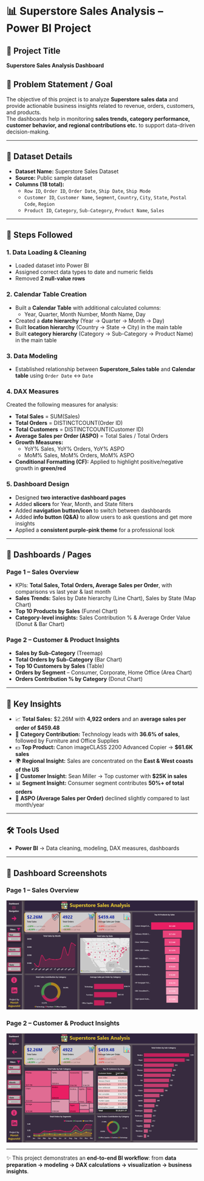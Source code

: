 # 📊 Superstore Sales Analysis – Power BI Project  

## 📝 Project Title  
**Superstore Sales Analysis Dashboard**  

## 🎯 Problem Statement / Goal  
The objective of this project is to analyze **Superstore sales data** and provide actionable business insights related to revenue, orders, customers, and products.  
The dashboards help in monitoring **sales trends, category performance, customer behavior, and regional contributions etc.** to support data-driven decision-making.  

---

## 📂 Dataset Details  
- **Dataset Name:** Superstore Sales Dataset  
- **Source:** Public sample dataset  
- **Columns (18 total):**  
  - `Row ID`, `Order ID`, `Order Date`, `Ship Date`, `Ship Mode`  
  - `Customer ID`, `Customer Name`, `Segment`, `Country`, `City`, `State`, `Postal Code`, `Region`  
  - `Product ID`, `Category`, `Sub-Category`, `Product Name`, `Sales`  

---

## 🔄 Steps Followed  

### 1. Data Loading & Cleaning  
- Loaded dataset into Power BI  
- Assigned correct data types to date and numeric fields  
- Removed **2 null-value rows**  

### 2. Calendar Table Creation  
- Built a **Calendar Table** with additional calculated columns:  
  - Year, Quarter, Month Number, Month Name, Day  
- Created a **date hierarchy** (Year → Quarter → Month → Day)  
- Built **location hierarchy** (Country → State → City) in the main table  
- Built **category hierarchy** (Category → Sub-Category → Product Name) in the main table  

### 3. Data Modeling  
- Established relationship between **Superstore_Sales table** and **Calendar table** using `Order Date` ↔ `Date`  

### 4. DAX Measures  
Created the following measures for analysis:  
- **Total Sales** = SUM(Sales)  
- **Total Orders** = DISTINCTCOUNT(Order ID)  
- **Total Customers** = DISTINCTCOUNT(Customer ID)  
- **Average Sales per Order (ASPO)** = Total Sales / Total Orders  
- **Growth Measures:**  
  - YoY% Sales, YoY% Orders, YoY% ASPO  
  - MoM% Sales, MoM% Orders, MoM% ASPO  
- **Conditional Formatting (CF):** Applied to highlight positive/negative growth in **green/red**  

### 5. Dashboard Design  
- Designed **two interactive dashboard pages**  
- Added **slicers** for Year, Month, and State filters  
- Added **navigation button/icon** to switch between dashboards  
- Added **info button (Q&A)** to allow users to ask questions and get more insights  
- Applied a **consistent purple-pink theme** for a professional look  

---

## 📑 Dashboards / Pages  

### **Page 1 – Sales Overview**  
- KPIs: **Total Sales, Total Orders, Average Sales per Order**, with comparisons vs last year & last month  
- **Sales Trends:** Sales by Date hierarchy (Line Chart), Sales by State (Map Chart)  
- **Top 10 Products by Sales** (Funnel Chart)  
- **Category-level insights:** Sales Contribution % & Average Order Value (Donut & Bar Chart)  

### **Page 2 – Customer & Product Insights**  
- **Sales by Sub-Category** (Treemap)  
- **Total Orders by Sub-Category** (Bar Chart)  
- **Top 10 Customers by Sales** (Table)  
- **Orders by Segment** – Consumer, Corporate, Home Office (Area Chart)  
- **Orders Contribution % by Category** (Donut Chart)  

---

## 🔑 Key Insights  
- 📈 **Total Sales:** $2.26M with **4,922 orders** and an **average sales per order of $459.48**  
- 🛒 **Category Contribution:** Technology leads with **36.6% of sales**, followed by Furniture and Office Supplies  
- 💵 **Top Product:** Canon imageCLASS 2200 Advanced Copier → **$61.6K sales**  
- 🌍 **Regional Insight:** Sales are concentrated on the **East & West coasts of the US**  
- 👥 **Customer Insight:** Sean Miller → Top customer with **$25K in sales**  
- 📊 **Segment Insight:** Consumer segment contributes **50%+ of total orders**  
- 🔻 **ASPO (Average Sales per Order)** declined slightly compared to last month/year  

---

## 🛠️ Tools Used  
- **Power BI** → Data cleaning, modeling, DAX measures, dashboards  

---

## 📸 Dashboard Screenshots  
### Page 1 – Sales Overview  
![Dashboard Page 1](Dashboard%20Page%201.png)  

### Page 2 – Customer & Product Insights  
![Dashboard Page 2](Dashboard%20page%202.png)  

---

✨ This project demonstrates an **end-to-end BI workflow**: from **data preparation → modeling → DAX calculations → visualization → business insights**.  
